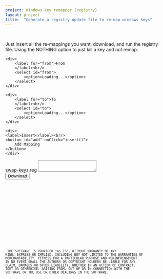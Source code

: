 ```yaml
---
project: Windows key remapper (registry)
layout: project
title:  "Generate a registry update file to re-map windows keys"
---
```


<script src="/assets/scancode.js"></script>


<link href="/assets/css/scancode.css" type="text/css">
<div id="scancode">

<br/>
<p>Just insert all the re-mappings you want, download, and run the registry file. Using the NOTHING option to just kill a key and not remap.</p>

<div class="hcon">

    <div>
        <label for="from">From
        </label><br/>
        <select id="from">
            <option>Loading...</option>
        </select>
    </div>

    <div>
        <label for="to">To
        </label><br/>
        <select id="to">
            <option>Loading...</option>
        </select>
    </div>

    <div>
    <label>Insert</label><br/>
    <button id="add" onClick="insert()">
        Add Mapping
    </button>
    </div>



</div>

<div id="result-container">
    <span>swap-keys.reg</span>
    <textarea readonly autocomplete="false" id="result">
    </textarea>
</div>

<div class="right">
<button title="After downloading double click the file to run, accept the pop-up, and restart" onClick="download()">Download</button>
</div>

<ul id="mappings">
</ul>

</div>

<br/><br/><br/><br/><br/><br/>
<br/><br/><br/><br/><br/><br/>
<code><small>
THE SOFTWARE IS PROVIDED "AS IS", WITHOUT WARRANTY OF ANY KIND, EXPRESS OR IMPLIED, INCLUDING BUT NOT LIMITED TO THE WARRANTIES OF MERCHANTABILITY, FITNESS FOR A PARTICULAR PURPOSE AND NONINFRINGEMENT. IN NO EVENT SHALL THE AUTHORS OR COPYRIGHT HOLDERS BE LIABLE FOR ANY CLAIM, DAMAGES OR OTHER LIABILITY, WHETHER IN AN ACTION OF CONTRACT, TORT OR OTHERWISE, ARISING FROM, OUT OF OR IN CONNECTION WITH THE SOFTWARE OR THE USE OR OTHER DEALINGS IN THE SOFTWARE.
</small></code>
